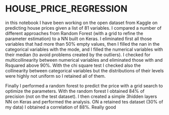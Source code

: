 # HOUSE_PRICE_REGRESSION
in this notebook I have been working on the open dataset from Kaggle on predicting house prices given a list of 81 variables. I compared a number of different approaches from Random Forest (with a grid to refine the parameter estimation) to a NN built on Keras.
I eliminated first all those variables that had more than 50% empty values, then I filled the nan in the categorical variables with the mode, and I filled the numerical variables with their
median (to avoid problems created by the outliers). I checked for multicollinearity between numerical variables and eliminated those with and Rsquared above 90%. With the chi 
square test I checked also the collinearity between categorical variables but the distributions of their levels were highly not uniform so I retained all of them.

Finally I performed a random forest to predict the price with a grid search to optimize the parameters. With the random forest I obtained 84% of precision (not on the test dataset). I then created a simple 3hidden layers NN on Keras and performed the analysis. ON a retained tes dataset (30% of my data) I obtained a correlation of 88%. Really good
